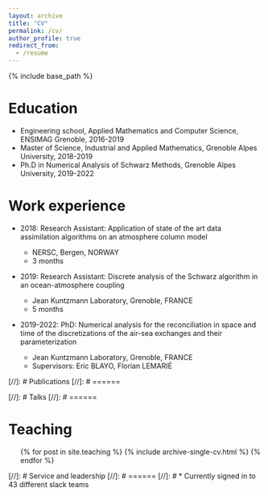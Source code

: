 ```yaml
---
layout: archive
title: "CV"
permalink: /cv/
author_profile: true
redirect_from:
  - /resume
---
```


{% include base_path %}

Education
======
* Engineering school, Applied Mathematics and Computer Science, ENSIMAG Grenoble, 2016-2019
* Master of Science, Industrial and Applied Mathematics, Grenoble Alpes University, 2018-2019
* Ph.D in Numerical Analysis of Schwarz Methods, Grenoble Alpes University, 2019-2022

Work experience
======
* 2018: Research Assistant: Application of state of the art data assimilation algorithms on an atmosphere column model
  * NERSC, Bergen, NORWAY
  * 3 months

* 2019: Research Assistant: Discrete analysis of the Schwarz algorithm in an ocean-atmosphere coupling
  * Jean Kuntzmann Laboratory, Grenoble, FRANCE
  * 5 months
  
* 2019-2022: PhD: Numerical analysis for the reconciliation in space and time of the discretizations of the air-sea exchanges and their parameterization
  * Jean Kuntzmann Laboratory, Grenoble, FRANCE
  * Supervisors: Eric BLAYO, Florian LEMARIÉ
  
[//]: # Publications
[//]: # ======
<!-- <ul>{% for post in site.publications %}
   {% include archive-single-cv.html %}
{% endfor %}</ul> -->
  
[//]: # Talks
[//]: # ======
<!-- <ul>{% for post in site.talks %}
  {% include archive-single-talk-cv.html %}
  {% endfor %}</ul> -->
  
Teaching
======
  <ul>{% for post in site.teaching %}
    {% include archive-single-cv.html %}
  {% endfor %}</ul>
  
[//]: # Service and leadership
[//]: # ======
[//]: # * Currently signed in to 43 different slack teams

